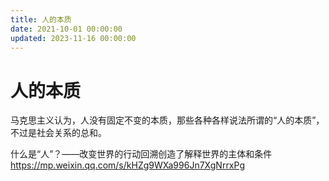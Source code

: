 ```yaml
---
title: 人的本质
date: 2021-10-01 00:00:00
updated: 2023-11-16 00:00:00
---
```


# 人的本质

马克思主义认为，人没有固定不变的本质，那些各种各样说法所谓的“人的本质”，不过是社会关系的总和。

什么是“人”？——改变世界的行动回溯创造了解释世界的主体和条件
https://mp.weixin.qq.com/s/kHZg9WXa996Jn7XgNrrxPg

